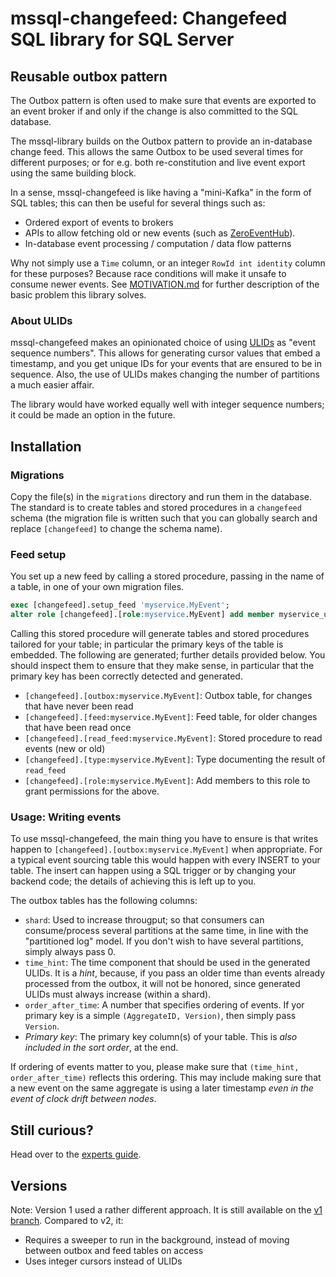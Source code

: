 # mssql-changefeed: Changefeed SQL library for SQL Server

## Reusable outbox pattern

The Outbox pattern is often used to make sure that events are exported
to an event broker if and only if the change is also committed to the SQL database.

The mssql-library builds on the Outbox pattern to provide an in-database
change feed. This allows the same Outbox to be used several times for different
purposes; or for e.g. both re-constitution and live event export using
the same building block.

In a sense, mssql-changefeed is like having a "mini-Kafka" in the form
of SQL tables;  this can then be useful for several things such as:
* Ordered export of events to brokers
* APIs to allow fetching old or new events (such as [ZeroEventHub](https://github.com/vippsas/zeroeventhub)).
* In-database event processing / computation / data flow patterns

Why not simply use a `Time` column, or an integer `RowId int identity`
column for these purposes? Because race conditions will make it unsafe
to consume newer events. See [MOTIVATION.md](MOTIVATION.md) for further description
of the basic problem this library solves.

### About ULIDs

mssql-changefeed makes an opinionated choice of using [ULIDs](https://github.com/ulid/spec)
as "event sequence numbers". This allows for generating cursor values
that embed a timestamp, and you get unique IDs for your events that are ensured
to be in sequence. Also, the use of ULIDs makes changing the number of partitions
a much easier affair.

The library would have worked equally well with integer sequence numbers;
it could be made an option in the future.

## Installation

### Migrations
Copy the file(s) in the `migrations` directory and run them in the database.
The standard is to create tables and stored procedures in a `changefeed`
schema (the migration file is written such that you can globally search and replace
`[changefeed]` to change the schema name).

### Feed setup

You set up a new feed by calling a stored procedure,
passing in the name of a table, in one of your own
migration files.
```sql
exec [changefeed].setup_feed 'myservice.MyEvent';
alter role [changefeed].[role:myservice.MyEvent] add member myservice_user;    
```
Calling this stored procedure will generate tables
and stored procedures tailored for your table; in particular
the primary keys of the table is embedded. The following
are generated; further details provided below.
You should inspect them to ensure that they make sense,
in particular that the primary key has been correctly
detected and generated.

* `[changefeed].[outbox:myservice.MyEvent]`: Outbox table, for changes
  that have never been read
* `[changefeed].[feed:myservice.MyEvent]`: Feed table, for older changes
  that have been read once
* `[changefeed].[read_feed:myservice.MyEvent]`: Stored procedure to read
  events (new or old)
* `[changefeed].[type:myservice.MyEvent]`: Type documenting the result of `read_feed`
* `[changefeed].[role:myservice.MyEvent]`: Add members to this role to grant
  permissions for the above.

### Usage: Writing events

To use mssql-changefeed, the main thing you have to ensure is that
writes happen to `[changefeed].[outbox:myservice.MyEvent]` when appropriate.
For a typical event sourcing table this would happen with every INSERT
to your table. The insert can happen using a SQL trigger or by changing your
backend code; the details of achieving this is left up to you.

The outbox tables has the following columns:

* `shard`: Used to increase througput; so that consumers can consume/process
  several partitions at the same time, in line with the "partitioned log"
  model. If you don't wish to have several partitions, simply always pass 0.
* `time_hint`: The time component that should be used in the generated ULIDs.
  It is a *hint*, because, if you pass an older time than events
  already processed from the outbox, it will not be honored, since
  generated ULIDs must always increase (within a shard).
* `order_after_time`: A number that specifies ordering of events.
  If yor primary key is a simple `(AggregateID, Version)`, then
  simply pass `Version`.
* *Primary key*: The primary key column(s) of your table. This is *also included in the sort order*,
  at the end.

If ordering of events matter to you, please make sure that
`(time_hint, order_after_time)` reflects this ordering. This may
include making sure that a new event on the same aggregate is using
a later timestamp *even in the event of clock drift between nodes*.





## Still curious?

Head over to the [experts guide](EXPERTS-GUIDE.md).

## Versions
Note: Version 1 used a rather different approach. It is
still available on the [v1 branch](TODO). Compared to v2, it:

* Requires a sweeper to run in the background, instead of moving
  between outbox and feed tables on access
* Uses integer cursors instead of ULIDs

